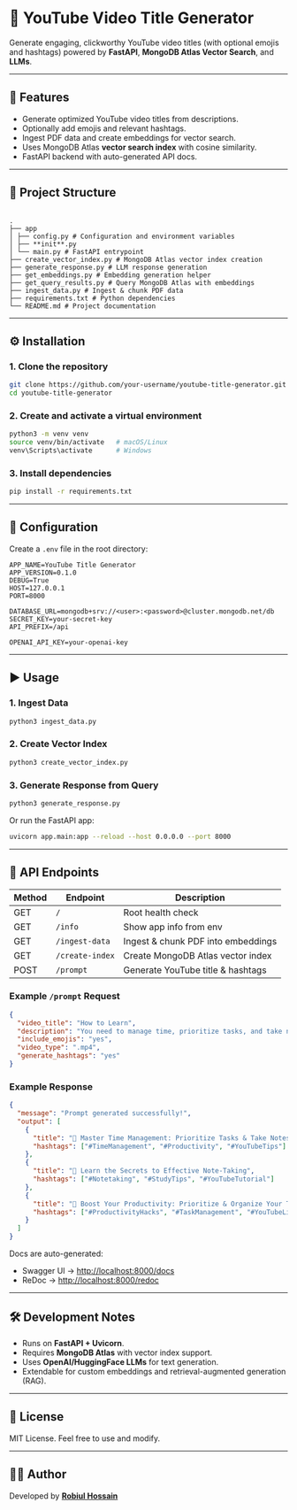 # 🎥 YouTube Video Title Generator

Generate engaging, clickworthy YouTube video titles (with optional emojis and hashtags) powered by **FastAPI**, **MongoDB Atlas Vector Search**, and **LLMs**.

---

## 🚀 Features

- Generate optimized YouTube video titles from descriptions.
- Optionally add emojis and relevant hashtags.
- Ingest PDF data and create embeddings for vector search.
- Uses MongoDB Atlas **vector search index** with cosine similarity.
- FastAPI backend with auto-generated API docs.

---

## 📂 Project Structure

```

.
├── app
│ ├── config.py # Configuration and environment variables
│ ├── **init**.py
│ └── main.py # FastAPI entrypoint
├── create_vector_index.py # MongoDB Atlas vector index creation
├── generate_response.py # LLM response generation
├── get_embeddings.py # Embedding generation helper
├── get_query_results.py # Query MongoDB Atlas with embeddings
├── ingest_data.py # Ingest & chunk PDF data
├── requirements.txt # Python dependencies
└── README.md # Project documentation

```

---

## ⚙️ Installation

### 1. Clone the repository

```bash
git clone https://github.com/your-username/youtube-title-generator.git
cd youtube-title-generator
```

### 2. Create and activate a virtual environment

```bash
python3 -m venv venv
source venv/bin/activate   # macOS/Linux
venv\Scripts\activate      # Windows
```

### 3. Install dependencies

```bash
pip install -r requirements.txt
```

---

## 🔑 Configuration

Create a `.env` file in the root directory:

```env
APP_NAME=YouTube Title Generator
APP_VERSION=0.1.0
DEBUG=True
HOST=127.0.0.1
PORT=8000

DATABASE_URL=mongodb+srv://<user>:<password>@cluster.mongodb.net/db
SECRET_KEY=your-secret-key
API_PREFIX=/api

OPENAI_API_KEY=your-openai-key
```

---

## ▶️ Usage

### 1. Ingest Data

```bash
python3 ingest_data.py
```

### 2. Create Vector Index

```bash
python3 create_vector_index.py
```

### 3. Generate Response from Query

```bash
python3 generate_response.py
```

Or run the FastAPI app:

```bash
uvicorn app.main:app --reload --host 0.0.0.0 --port 8000
```

---

## 📡 API Endpoints

| Method | Endpoint        | Description                        |
| ------ | --------------- | ---------------------------------- |
| GET    | `/`             | Root health check                  |
| GET    | `/info`         | Show app info from env             |
| GET    | `/ingest-data`  | Ingest & chunk PDF into embeddings |
| GET    | `/create-index` | Create MongoDB Atlas vector index  |
| POST   | `/prompt`       | Generate YouTube title & hashtags  |

### Example `/prompt` Request

```json
{
  "video_title": "How to Learn",
  "description": "You need to manage time, prioritize tasks, and take notes",
  "include_emojis": "yes",
  "video_type": ".mp4",
  "generate_hashtags": "yes"
}
```

### Example Response

```json
{
  "message": "Prompt generated successfully!",
  "output": [
    {
      "title": "📅 Master Time Management: Prioritize Tasks & Take Notes",
      "hashtags": ["#TimeManagement", "#Productivity", "#YouTubeTips"]
    },
    {
      "title": "📝 Learn the Secrets to Effective Note-Taking",
      "hashtags": ["#Notetaking", "#StudyTips", "#YouTubeTutorial"]
    },
    {
      "title": "🎯 Boost Your Productivity: Prioritize & Organize Your Tasks",
      "hashtags": ["#ProductivityHacks", "#TaskManagement", "#YouTubeLifeHacks"]
    }
  ]
}
```

Docs are auto-generated:

- Swagger UI → [http://localhost:8000/docs](http://localhost:8000/docs)
- ReDoc → [http://localhost:8000/redoc](http://localhost:8000/redoc)

---

## 🛠️ Development Notes

- Runs on **FastAPI + Uvicorn**.
- Requires **MongoDB Atlas** with vector index support.
- Uses **OpenAI/HuggingFace LLMs** for text generation.
- Extendable for custom embeddings and retrieval-augmented generation (RAG).

---

## 📜 License

MIT License. Feel free to use and modify.

---

## 👨‍💻 Author

Developed by [**Robiul Hossain**](https://github.com/coder7475)
